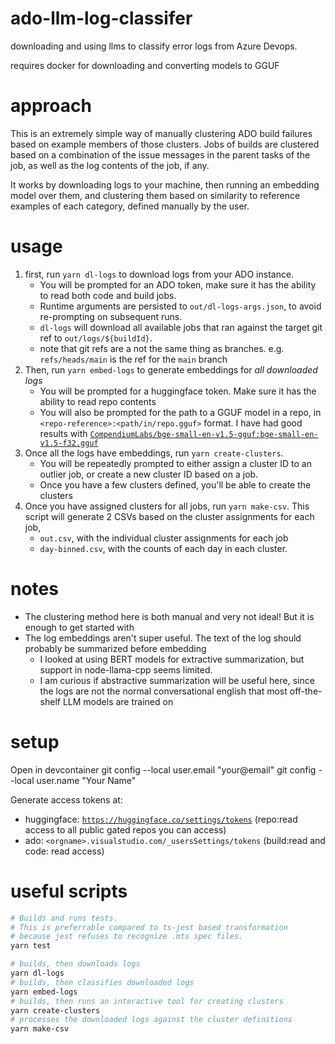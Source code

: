 # ado-llm-log-classifer

downloading and using llms to classify error logs from Azure Devops.

requires docker for downloading and converting models to GGUF

# approach
This is an extremely simple way of manually clustering ADO build failures based on example members of those clusters.
Jobs of builds are clustered based on a combination of the issue messages in the parent tasks of the job, as well as the log contents of the job, if any.

It works by downloading logs to your machine, then running an embedding model over them, and clustering them based on similarity to reference examples of each category, defined manually by the user.

# usage
1. first, run `yarn dl-logs` to download logs from your ADO instance.
   - You will be prompted for an ADO token, make sure it has the ability to read both code and build jobs.
   - Runtime arguments are persisted to `out/dl-logs-args.json`, to avoid re-prompting on subsequent runs.
   - `dl-logs` will download all available jobs that ran against the target git ref to `out/logs/${buildId}`.
   - note that git refs are a not the same thing as branches. e.g. `refs/heads/main` is the ref for the `main` branch
2. Then, run `yarn embed-logs` to generate embeddings for _all downloaded logs_
   - You will be prompted for a huggingface token. Make sure it has the ability to read repo contents
   - You will also be prompted for the path to a GGUF model in a repo, in `<repo-reference>:<path/in/repo.gguf>` format.
     I have had good results with [`CompendiumLabs/bge-small-en-v1.5-gguf:bge-small-en-v1.5-f32.gguf`](https://huggingface.co/CompendiumLabs/bge-small-en-v1.5-gguf/blob/main/bge-small-en-v1.5-f32.gguf)
3. Once all the logs have embeddings, run `yarn create-clusters`.  
   - You will be repeatedly prompted to either assign a cluster ID to an outlier job, or create a new cluster ID based on a job.
   - Once you have a few clusters defined, you'll be able to create the clusters
4. Once you have assigned clusters for all jobs, run `yarn make-csv`.
   This script will generate 2 CSVs based on the cluster assignments for each job,
   - `out.csv`, with the individual cluster assignments for each job
   - `day-binned.csv`, with the counts of each day in each cluster.

# notes
- The clustering method here is both manual and very not ideal! But it is enough to get started with
- The log embeddings aren't super useful. The text of the log should probably be summarized before embedding
  - I looked at using BERT models for extractive summarization, but support in node-llama-cpp seems limited.
  - I am curious if abstractive summarization will be useful here, since the logs are not the normal conversational english that most off-the-shelf LLM models are trained on

# setup
Open in devcontainer
git config --local user.email "your@email"
git config --local user.name "Your Name"

Generate access tokens at:
- huggingface: [`https://huggingface.co/settings/tokens`](https://huggingface.co/settings/tokens) (repo:read access to all public gated repos you can access)
- ado: `<orgname>.visualstudio.com/_usersSettings/tokens` (build:read and code: read access)

# useful scripts
```sh
# Builds and runs tests.
# This is preferrable compared to ts-jest based transformation
# because jest refuses to recognize .mts spec files.
yarn test

# builds, then downloads logs
yarn dl-logs
# builds, then classifies downloaded logs
yarn embed-logs
# builds, then runs an interactive tool for creating clusters
yarn create-clusters
# processes the downloaded logs against the cluster definitions
yarn make-csv

```
